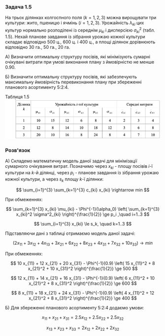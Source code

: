 ### Задача 1.5

На трьох ділянках колгоспного поля $(k=1, 2, 3)$ можна вирощувати три культури: жито, пшеницю і ячмінь $(i=1, 2, 3)$. Урожайність $\lambda_{ki}$ цих культур нормально розподілені із середнім $\mu_{ki}$ і дисперсією $\sigma_{ki}^2$
(табл. 1.5).
Нехай планове завдання із зібрання урожаю кожної культури складає відповідно 500 ц., 600 ц. і 400 ц., а площі ділянок дорівнюють відповідно 30 га., 50 га., 20 га.

А) Визначити оптимальну структуру посівів, які мінімізують сумарні очікувані витрати при умові виконання плану з ймовірністю не менше 0.90.

Б) Визначити оптимальну структуру посівів, які забезпечують максимальну ймовірність перевиконання плану при збереженні планового асортименту 5:2:4.

Таблиця 1.5
![](img.png)

### Розв'язок

A) Складемо математичну модель даної задачі для мінімізації сумарного очікування витрат.
Позначимо через $x_{ki}$ - площу посівів $i$-ї культури на $k$-й ділянці, через $p_i$ - планове завдання із зібрання урожаю кожної культури, а через $s_k$ площу $k$-ї ділянки:

$$  \sum_{i=1}^{3} \sum_{k=1}^{3} c_{ki} x_{ki} \rightarrow min $$

При обмеженнях:

$$ \sum_{k=1}^{3} x_{ki} \mu_{ki} - \Phi^{-1}(\alpha_0) \left( \sum_{k=1}^{3} x_{ki}^2 \sigma^2_{ki} \right)^{\frac{1}{2}} \ge p_i ,\quad i=1..3
$$

$$ \sum_{i=1}^{3} x_{ki} \le s_k, \quad k=1..3
$$


Підставляючи дані з таблиці отримаємо модель даної задачі:

$$ ( 2 x_{11} + 3 x_{12} +  4 x_{13} + 
     3 x_{21} + 6 x_{22} +  8 x_{23} + 
     4 x_{31} + 7 x_{32} + 10 x_{33} ) \rightarrow min
$$

При обмеженнях:

$$ 10 x_{11} + 12 x_{21} + 20 x_{31} - \Phi^{-1}(0.9) 
\left( 15 x_{11}^2 + 8 x_{21}^2 + 10 x_{31}^2 \right)^{\frac{1}{2}} \ge 500
$$

$$ 12 x_{11} + 14 x_{21} + 16 x_{31} - \Phi^{-1}(0.9) 
\left( 6 x_{11}^2 + 10 x_{21}^2 + 8 x_{31}^2 \right)^{\frac{1}{2}} \ge 600
$$

$$ 8 x_{11} + 18 x_{21} + 24 x_{31} - \Phi^{-1}(0.9) 
\left( 4 x_{11}^2 + 12 x_{21}^2 + 8 x_{31}^2 \right)^{\frac{1}{2}} \ge 400
$$

Б) Для збереженні планового асортименту 5:2:4 додаємо умови:

$$ x_{11} + x_{21} + x_{31} = 2.5 x_{12} + 2.5 x_{22} + 2.5 x_{32}
$$

$$ x_{13} + x_{23} + x_{33} = 2 x_{12} + 2 x_{22} + 2 x_{32}
$$